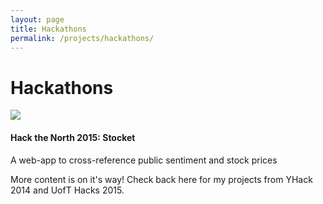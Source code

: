```yaml
---
layout: page
title: Hackathons
permalink: /projects/hackathons/
---
```


Hackathons
====

<div>
      <div class="image-container row-large">
        <a href="{{site.baseurl}}/projects/hackathons/hackthenorth2014/" class="darken bot-left" style="background: none;">
            <img src="{{ site.baseurl }}/assets/hackathons/stocket1.png">
        </a>
        <h4 class="caption-title">Hack the North 2015: Stocket</h4>
        <p>A web-app to cross-reference public sentiment and stock prices</p>            
      </div> 
</div>

More content is on it's way! Check back here for my projects from YHack 2014 and UofT Hacks 2015.